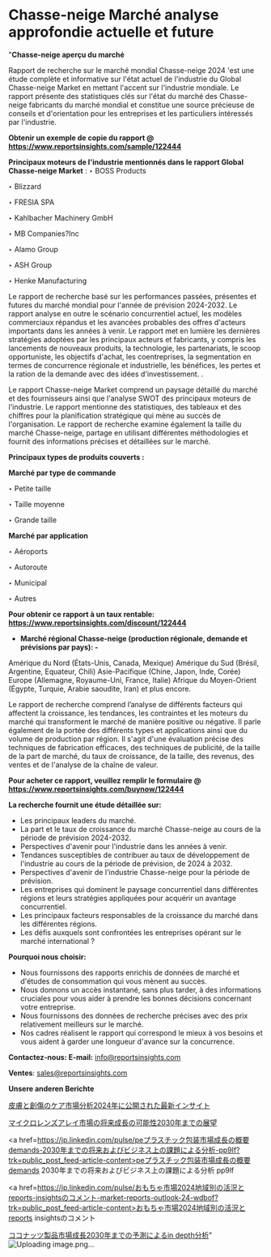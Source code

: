 # Chasse-neige Marché analyse approfondie actuelle et future

"<strong>Chasse-neige aperçu du marché</strong>

Rapport de recherche sur le marché mondial Chasse-neige 2024 'est une étude complète et informative sur l'état actuel de l'industrie du Global Chasse-neige Market en mettant l'accent sur l'industrie mondiale. Le rapport présente des statistiques clés sur l'état du marché des Chasse-neige fabricants du marché mondial et constitue une source précieuse de conseils et d'orientation pour les entreprises et les particuliers intéressés par l'industrie.

<strong>Obtenir un exemple de copie du rapport @ <a href=https://www.reportsinsights.com/sample/122444>https://www.reportsinsights.com/sample/122444</a></strong>

<strong>Principaux moteurs de l'industrie mentionnés dans le rapport Global Chasse-neige Market</strong> :
‣ BOSS Products

‣ Blizzard

‣ FRESIA SPA

‣ Kahlbacher Machinery GmbH

‣ MB Companies?Inc

‣ Alamo Group

‣ ASH Group

‣ Henke Manufacturing

Le rapport de recherche basé sur les performances passées, présentes et futures du marché mondial pour l'année de prévision 2024-2032. Le rapport analyse en outre le scénario concurrentiel actuel, les modèles commerciaux répandus et les avancées probables des offres d'acteurs importants dans les années à venir. Le rapport met en lumière les dernières stratégies adoptées par les principaux acteurs et fabricants, y compris les lancements de nouveaux produits, la technologie, les partenariats, le scoop opportuniste, les objectifs d'achat, les coentreprises, la segmentation en termes de concurrence régionale et industrielle, les bénéfices, les pertes et la ration de la demande avec des idées d'investissement. .

Le rapport Chasse-neige Market comprend un paysage détaillé du marché et des fournisseurs ainsi que l'analyse SWOT des principaux moteurs de l'industrie. Le rapport mentionne des statistiques, des tableaux et des chiffres pour la planification stratégique qui mène au succès de l'organisation. Le rapport de recherche examine également la taille du marché Chasse-neige, partage en utilisant différentes méthodologies et fournit des informations précises et détaillées sur le marché.

<strong>Principaux types de produits couverts :</strong>

<strong>Marché par type de commande</strong>

‣ Petite taille

‣ Taille moyenne

‣ Grande taille

<strong>Marché par application</strong>

‣ Aéroports

‣ Autoroute

‣ Municipal

‣ Autres

<strong>Pour obtenir ce rapport à un taux rentable: <a href=https://www.reportsinsights.com/discount/122444>https://www.reportsinsights.com/discount/122444</a></strong>
<ul>
  <li><strong>Marché régional Chasse-neige (production régionale, demande et prévisions par pays): -</strong></li>
</ul>
Amérique du Nord (États-Unis, Canada, Mexique)
Amérique du Sud (Brésil, Argentine, Equateur, Chili)
Asie-Pacifique (Chine, Japon, Inde, Corée)
Europe (Allemagne, Royaume-Uni, France, Italie)
Afrique du Moyen-Orient (Égypte, Turquie, Arabie saoudite, Iran) et plus encore.

Le rapport de recherche comprend l’analyse de différents facteurs qui affectent la croissance, les tendances, les contraintes et les moteurs du marché qui transforment le marché de manière positive ou négative. Il parle également de la portée des différents types et applications ainsi que du volume de production par région. Il s'agit d'une évaluation précise des techniques de fabrication efficaces, des techniques de publicité, de la taille de la part de marché, du taux de croissance, de la taille, des revenus, des ventes et de l'analyse de la chaîne de valeur.

<strong>Pour acheter ce rapport, veuillez remplir le formulaire @   <a href=https://www.reportsinsights.com/buynow/122444>https://www.reportsinsights.com/buynow/122444</a></strong>

<strong>La recherche fournit une étude détaillée sur:</strong>
<ul>
  <li>Les principaux leaders du marché.</li>
  <li>La part et le taux de croissance du marché Chasse-neige au cours de la période de prévision 2024-2032.</li>
  <li>Perspectives d'avenir pour l'industrie dans les années à venir.</li>
  <li>Tendances susceptibles de contribuer au taux de développement de l'industrie au cours de la période de prévision, de 2024 à 2032.</li>
  <li>Perspectives d'avenir de l'industrie Chasse-neige pour la période de prévision.</li>
  <li>Les entreprises qui dominent le paysage concurrentiel dans différentes régions et leurs stratégies appliquées pour acquérir un avantage concurrentiel.</li>
  <li>Les principaux facteurs responsables de la croissance du marché dans les différentes régions.</li>
  <li>Les défis auxquels sont confrontées les entreprises opérant sur le marché international ?</li>
</ul>
<strong>Pourquoi nous choisir:</strong>
<ul>
  <li>Nous fournissons des rapports enrichis de données de marché et d'études de consommation qui vous mènent au succès.</li>
  <li>Nous donnons un accès instantané, sans plus tarder, à des informations cruciales pour vous aider à prendre les bonnes décisions concernant votre entreprise.</li>
  <li>Nous fournissons des données de recherche précises avec des prix relativement meilleurs sur le marché.</li>
  <li>Nos cadres réalisent le rapport qui correspond le mieux à vos besoins et vous aident à garder une longueur d'avance sur la concurrence.</li>
</ul>
<strong>Contactez-nous:
</strong><strong>E-mail:</strong> <a href=mailto:info@reportsinsights.com>info@reportsinsights.com</a>

<strong>Ventes</strong>: <a href=mailto:sales@reportsinsights.com>sales@reportsinsights.com</a>

<strong>Unsere anderen Berichte</strong>

<a href=https://www.linkedin.com/pulse/皮膚と創傷のケア市場分析2024年に公開された最新インサイト-community-market-research-crsve/>皮膚と創傷のケア市場分析2024年に公開された最新インサイト</a>

<a href=https://www.linkedin.com/pulse/マイクロレンズアレイ市場の将来成長の可能性2030年までの展望-tribunal-analytics-360-fxm2f/>マイクロレンズアレイ市場の将来成長の可能性2030年までの展望</a>

<a href=https://jp.linkedin.com/pulse/peプラスチック包装市場成長の概要demands-2030年までの将来およびビジネス上の課題による分析-pp9lf?trk=public_post_feed-article-content>peプラスチック包装市場成長の概要demands 2030年までの将来およびビジネス上の課題による分析 pp9lf</a>

<a href=https://jp.linkedin.com/pulse/おもちゃ市場2024地域別の活況とreports-insightsのコメント-market-reports-outlook-24-wdbof?trk=public_post_feed-article-content>おもちゃ市場2024地域別の活況とreports insightsのコメント</a>

<a href=https://www.linkedin.com/pulse/ココナッツ製品市場成長2030年までの予測によるin-depth分析-tribunal-analytics-360-hvvef/>ココナッツ製品市場成長2030年までの予測によるin depth分析</a>"
![Uploading image.png…]()
